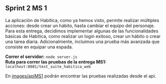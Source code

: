 ## Sprint 2 MS 1

La aplicación de Habitica, como ya hemos visto, permite realizar múltiples acciones: desde crear un hábito, hasta cambiar el equipo del personaje. Para esta entrega, decidimos implementar algunas de las funcionalidades básicas de Habitica, como realizar un login exitoso, crear un hábito o crear una tarea diaria. Adicionalmente, incluimos una prueba más avanzada que consiste en equipar una espada.

<b>Correr el servidor:</b> `node server.js`<br>
<b>Ruta para correr las pruebas de la entrega MS1:</b> `localhost:8081/test_suite_habitica_web`

En [images/apiMS1](https://github.com/segoto/MISO4208-Proyecto/tree/master/images/apiMS1) podrán encontrar las pruebas realizadas desde el api.
